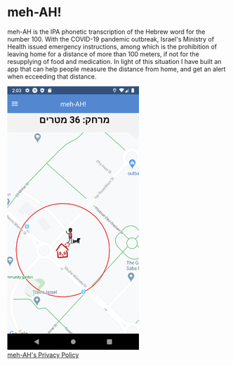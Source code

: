 # meh-AH!
meh-AH is the IPA phonetic transcription of the Hebrew word for the number 100.
With the COVID-19 pandemic outbreak, Israel's Ministry of Health issued emergency instructions, among which is the prohibition of leaving home for a distance of more than 100 meters, if not for the resupplying of food and medication.
In light of this situation I have built an app that can help people measure the distance from home, and get an alert when ecceeding that distance.

<img src="https://raw.githubusercontent.com/o4oren/meh-AH/master/assets/screenshots/Screenshot_1585479829.png" width="300"/><br/>
[meh-AH's Privacy Policy](https://sites.google.com/view/meh-ah-privacy-policy/home)

